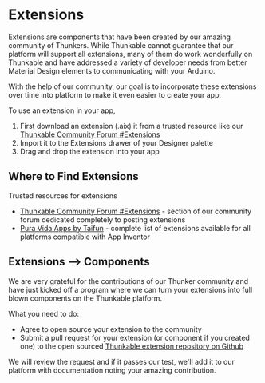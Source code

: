 # Extensions

Extensions are components that have been created by our amazing community of Thunkers. While Thunkable cannot guarantee that our platform will support all extensions, many of them do work wonderfully on Thunkable and have addressed a variety of developer needs from better Material Design elements to communicating with your Arduino.

With the help of our community, our goal is to incorporate these extensions over time into platform to make it even easier to create your app.

To use an extension in your app,

1. First download an extension \(.aix\) it from a trusted resource like our [Thunkable Community Forum \#Extensions](https://community.thunkable.com/c/thunkable-extensions)
2. Import it to the Extensions drawer of your Designer palette
3. Drag and drop the extension into your app

## Where to Find Extensions

Trusted resources for extensions

* [Thunkable Community Forum \#Extensions](https://community.thunkable.com/c/thunkable-extensions) - section of our community forum dedicated completely to posting extensions
* [Pura Vida Apps by Taifun](https://puravidaapps.com/extensions.php) - complete list of extensions available for all platforms compatible with App Inventor

## Extensions --&gt; Components

We are very grateful for the contributions of our Thunker community and have just kicked off a program where we can turn your extensions into full blown components on the Thunkable platform.

What you need to do:

* Agree to open source your extension to the community
* Submit a pull request for your extension \(or component if you created one\) to the open sourced [Thunkable extension repository on Github](https://github.com/thunkable/thunkable-extensions)

We will review the request and if it passes our test, we'll add it to our platform with documentation noting your amazing contribution.

